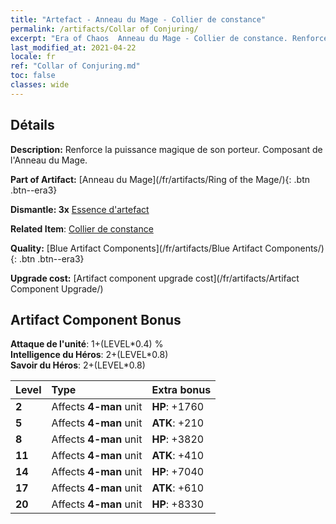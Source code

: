 ```yaml
---
title: "Artefact - Anneau du Mage - Collier de constance"
permalink: /artifacts/Collar of Conjuring/
excerpt: "Era of Chaos  Anneau du Mage - Collier de constance. Renforce la puissance magique de son porteur. Composant de l'Anneau du Mage."
last_modified_at: 2021-04-22
locale: fr
ref: "Collar of Conjuring.md"
toc: false
classes: wide
---
```




## Détails

 **Description:** Renforce la puissance magique de son porteur. Composant de l'Anneau du Mage.

 **Part of Artifact:** [Anneau du Mage](/fr/artifacts/Ring of the Mage/){: .btn .btn--era3}

 **Dismantle: 3x** [Essence d'artefact](/ItemsFR/con_905/)

 **Related Item**: [Collier de constance](/ItemsFR/art_115/)

 **Quality:** [Blue Artifact Components](/fr/artifacts/Blue Artifact Components/){: .btn .btn--era3}

 **Upgrade cost:** [Artifact component upgrade cost](/fr/artifacts/Artifact Component Upgrade/)

## Artifact Component Bonus

  **Attaque de l'unité**: 1+(LEVEL\*0.4) %<br/>**Intelligence du Héros**: 2+(LEVEL\*0.8)<br/>**Savoir du Héros**: 2+(LEVEL\*0.8)

  |  Level  | Type |    Extra bonus  | 
  |:--------|:-----|:----------------| 
  | **2** | Affects **4-man** unit | **HP**: +1760 | 
  | **5** | Affects **4-man** unit | **ATK**: +210 | 
  | **8** | Affects **4-man** unit | **HP**: +3820 | 
  | **11** | Affects **4-man** unit | **ATK**: +410 | 
  | **14** | Affects **4-man** unit | **HP**: +7040 | 
  | **17** | Affects **4-man** unit | **ATK**: +610 | 
  | **20** | Affects **4-man** unit | **HP**: +8330 | 
